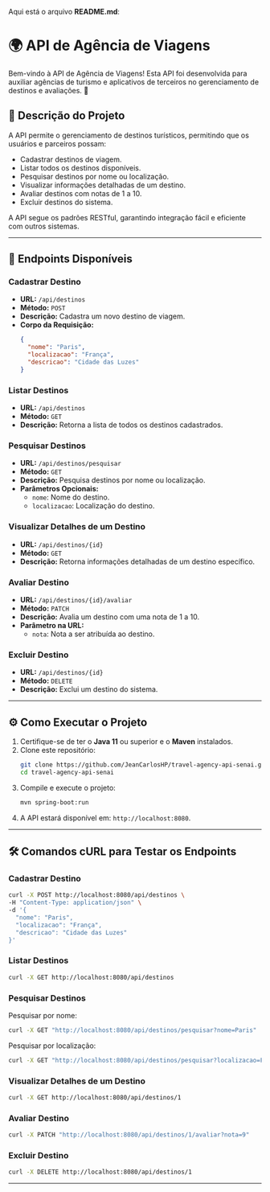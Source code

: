 Aqui está o arquivo **README.md**:

# 🌍 API de Agência de Viagens

Bem-vindo à API de Agência de Viagens! Esta API foi desenvolvida para auxiliar agências de turismo e aplicativos de terceiros no gerenciamento de destinos e avaliações. 🚀

## 📝 Descrição do Projeto

A API permite o gerenciamento de destinos turísticos, permitindo que os usuários e parceiros possam:
- Cadastrar destinos de viagem.
- Listar todos os destinos disponíveis.
- Pesquisar destinos por nome ou localização.
- Visualizar informações detalhadas de um destino.
- Avaliar destinos com notas de 1 a 10.
- Excluir destinos do sistema.

A API segue os padrões RESTful, garantindo integração fácil e eficiente com outros sistemas.

---

## 🔗 Endpoints Disponíveis

### **Cadastrar Destino**
- **URL:** `/api/destinos`
- **Método:** `POST`
- **Descrição:** Cadastra um novo destino de viagem.
- **Corpo da Requisição:**
  ```json
  {
    "nome": "Paris",
    "localizacao": "França",
    "descricao": "Cidade das Luzes"
  }
  ```

### **Listar Destinos**
- **URL:** `/api/destinos`
- **Método:** `GET`
- **Descrição:** Retorna a lista de todos os destinos cadastrados.

### **Pesquisar Destinos**
- **URL:** `/api/destinos/pesquisar`
- **Método:** `GET`
- **Descrição:** Pesquisa destinos por nome ou localização.
- **Parâmetros Opcionais:**
  - `nome`: Nome do destino.
  - `localizacao`: Localização do destino.

### **Visualizar Detalhes de um Destino**
- **URL:** `/api/destinos/{id}`
- **Método:** `GET`
- **Descrição:** Retorna informações detalhadas de um destino específico.

### **Avaliar Destino**
- **URL:** `/api/destinos/{id}/avaliar`
- **Método:** `PATCH`
- **Descrição:** Avalia um destino com uma nota de 1 a 10.
- **Parâmetro na URL:**
  - `nota`: Nota a ser atribuída ao destino.

### **Excluir Destino**
- **URL:** `/api/destinos/{id}`
- **Método:** `DELETE`
- **Descrição:** Exclui um destino do sistema.

---

## ⚙️ Como Executar o Projeto

1. Certifique-se de ter o **Java 11** ou superior e o **Maven** instalados.
2. Clone este repositório:
   ```bash
   git clone https://github.com/JeanCarlosHP/travel-agency-api-senai.git
   cd travel-agency-api-senai
   ```
3. Compile e execute o projeto:
   ```bash
   mvn spring-boot:run
   ```
4. A API estará disponível em: `http://localhost:8080`.

---

## 🛠️ Comandos cURL para Testar os Endpoints

### **Cadastrar Destino**
```bash
curl -X POST http://localhost:8080/api/destinos \
-H "Content-Type: application/json" \
-d '{
  "nome": "Paris",
  "localizacao": "França",
  "descricao": "Cidade das Luzes"
}'
```

### **Listar Destinos**
```bash
curl -X GET http://localhost:8080/api/destinos
```

### **Pesquisar Destinos**
Pesquisar por nome:
```bash
curl -X GET "http://localhost:8080/api/destinos/pesquisar?nome=Paris"
```

Pesquisar por localização:
```bash
curl -X GET "http://localhost:8080/api/destinos/pesquisar?localizacao=Fran%C3%A7a"
```

### **Visualizar Detalhes de um Destino**
```bash
curl -X GET http://localhost:8080/api/destinos/1
```

### **Avaliar Destino**
```bash
curl -X PATCH "http://localhost:8080/api/destinos/1/avaliar?nota=9"
```

### **Excluir Destino**
```bash
curl -X DELETE http://localhost:8080/api/destinos/1
```

---